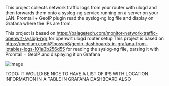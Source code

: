 This project collects network traffic logs from your router with ulogd and then forwards them onto a syslog-ng service running on a server on your LAN.
Promtail + GeoIP plugin read the syslog-ng log file and display on Grafana where the IPs are from.

This project is based on https://balagetech.com/monitor-network-traffic-openwrt-syslog-ng/ for openwrt ulogd router setup
This project is based on https://medium.com/@bossm8/geoip-dashboards-in-grafana-from-iptables-logs-101a3b256d55 for reading the syslog-ng file, parsing it with Promtail + GeoIP and displaying it on Grafana

![image](https://github.com/akademsubotnik/router-project/assets/44036625/ae215e48-518a-47e7-bb54-b10c5884a042)


TODO:
IT WOULD BE NICE TO HAVE A LIST OF IPS WITH LOCATION INFORMATION IN A TABLE IN GRAFANA DASHBOARD ALSO
